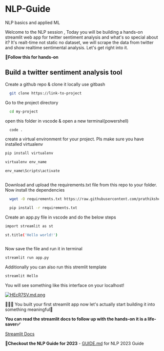# NLP-Guide
NLP basics and applied ML

Welcome to the NLP session , Today you will be building a hands-on streamlit web app for twitter sentiment analysis and what's so special about it? It's realt-time not static no dataset, we will scrape the data from twitter and show realtime sentimental analysis. Let's get right into it. 


🔼**Follow this for hands-on**

## Build a twitter sentiment analysis tool

Create a github repo & clone it locally use gitbash

```bash
  git clone https://link-to-project
```

Go to the project directory

```bash
  cd my-project
```

open this folder in vscode & open a new terminal(powershell)

```bash
  code .

```

create a virtual environment for your project. Pls make sure you have installed virtualenv

```bash
pip install virtualenv

virtualenv env_name

env_name\Scripts\activate
  
```
Download and upload the requirements.txt file from this repo to your folder. Now install the dependencies

```bash
  wget -O requirements.txt https://raw.githubusercontent.com/prathikshetty2002/NLP-Guide/main/requirements.txt

  pip install -r requirements.txt

```

Create an app.py file in vscode and do the below steps

```bash
import streamlit as st

st.title('Hello world!')
  
```
Now save the file and run it in terminal

```bash
streamlit run app.py

```
Additionally you can also run this stremlit template
```bash
streamlit Hello

```
You will see something like this interface on your localhost!

[![HEcR7SV.md.png](https://iili.io/HEcR7SV.md.png)](https://freeimage.host/i/HEcR7SV)

🎉👨‍💻 You built your first streamlit app now let's actually start building it into something meaningful🚀


**You can read the streamlit docs to follow up with the hands-on it is a life-saver✅**

[Streamlit Docs](https://docs.streamlit.io/)



🔼**Checkout the NLP Guide for 2023** - [GUIDE.md](https://github.com/prathikshetty2002/NLP-Guide/blob/main/GUIDE.md) for NLP 2023 Guide
